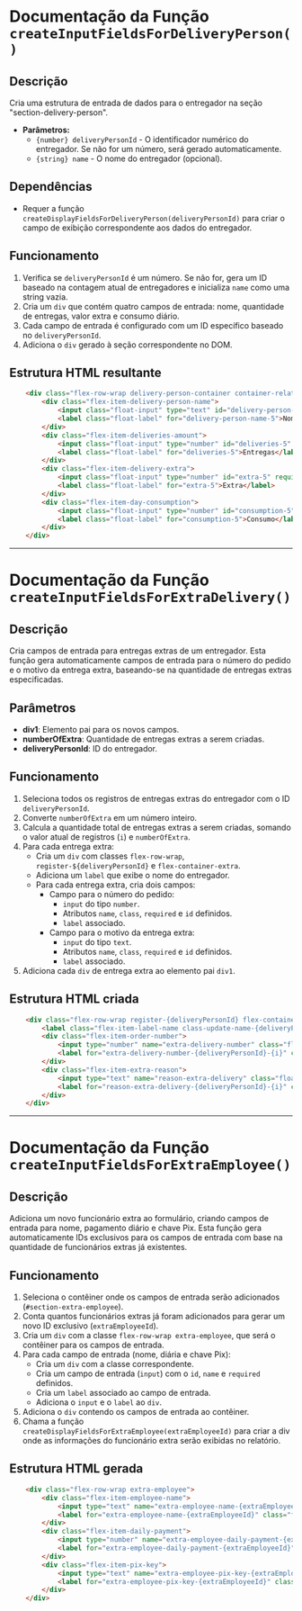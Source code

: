 # Documentação da Função `createInputFieldsForDeliveryPerson()`

## Descrição
Cria uma estrutura de entrada de dados para o entregador na seção "section-delivery-person".

- **Parâmetros:**
  - `{number} deliveryPersonId` - O identificador numérico do entregador. Se não for um número, será gerado automaticamente.
  - `{string} name` - O nome do entregador (opcional).

## Dependências
- Requer a função `createDisplayFieldsForDeliveryPerson(deliveryPersonId)` para criar o campo de exibição correspondente aos dados do entregador.

## Funcionamento
1. Verifica se `deliveryPersonId` é um número. Se não for, gera um ID baseado na contagem atual de entregadores e inicializa `name` como uma string vazia.
2. Cria um `div` que contém quatro campos de entrada: nome, quantidade de entregas, valor extra e consumo diário.
3. Cada campo de entrada é configurado com um ID específico baseado no `deliveryPersonId`.
4. Adiciona o `div` gerado à seção correspondente no DOM.

## Estrutura HTML resultante
```html
    <div class="flex-row-wrap delivery-person-container container-relative">
        <div class="flex-item-delivery-person-name">
            <input class="float-input" type="text" id="delivery-person-name-5" list="datalist-delivery-person" value="" required>
            <label class="float-label" for="delivery-person-name-5">Nome</label>
        </div>
        <div class="flex-item-deliveries-amount">
            <input class="float-input" type="number" id="deliveries-5" required>
            <label class="float-label" for="deliveries-5">Entregas</label>
        </div>
        <div class="flex-item-delivery-extra">
            <input class="float-input" type="number" id="extra-5" required>
            <label class="float-label" for="extra-5">Extra</label>
        </div>
        <div class="flex-item-day-consumption">
            <input class="float-input" type="number" id="consumption-5" required>
            <label class="float-label" for="consumption-5">Consumo</label>
        </div>
    </div>
```

___

# Documentação da Função `createInputFieldsForExtraDelivery()`

## Descrição
Cria campos de entrada para entregas extras de um entregador. Esta função gera automaticamente campos de entrada para o número do pedido e o motivo da entrega extra, baseando-se na quantidade de entregas extras especificadas.

## Parâmetros
- **div1**: Elemento pai para os novos campos.
- **numberOfExtra**: Quantidade de entregas extras a serem criadas.
- **deliveryPersonId**: ID do entregador.

## Funcionamento
1. Seleciona todos os registros de entregas extras do entregador com o ID `deliveryPersonId`.
2. Converte `numberOfExtra` em um número inteiro.
3. Calcula a quantidade total de entregas extras a serem criadas, somando o valor atual de registros (`i`) e `numberOfExtra`.
4. Para cada entrega extra:
   - Cria um `div` com classes `flex-row-wrap`, `register-${deliveryPersonId}` e `flex-container-extra`.
   - Adiciona um `label` que exibe o nome do entregador.
   - Para cada entrega extra, cria dois campos:
     - Campo para o número do pedido:
       - `input` do tipo `number`.
       - Atributos `name`, `class`, `required` e `id` definidos.
       - `label` associado.
     - Campo para o motivo da entrega extra:
       - `input` do tipo `text`.
       - Atributos `name`, `class`, `required` e `id` definidos.
       - `label` associado.
5. Adiciona cada `div` de entrega extra ao elemento pai `div1`.

## Estrutura HTML criada
```html
    <div class="flex-row-wrap register-{deliveryPersonId} flex-container-extra">
        <label class="flex-item-label-name class-update-name-{deliveryPersonId}">{Nome do Entregador}</label>
        <div class="flex-item-order-number">
            <input type="number" name="extra-delivery-number" class="float-input request-number-extra" required id="{deliveryPersonId}-{i}-extra-delivery-number-{deliveryPersonId}-{i}">
            <label for="extra-delivery-number-{deliveryPersonId}-{i}" class="float-label">Nº do pedido</label>
        </div>
        <div class="flex-item-extra-reason">
            <input type="text" name="reason-extra-delivery" class="float-input reason-delivery-extra" required id="reason-extra-delivery-{deliveryPersonId}-{i}">
            <label for="reason-extra-delivery-{deliveryPersonId}-{i}" class="float-label">Motivo</label>
        </div>
    </div>
```
___

# Documentação da Função `createInputFieldsForExtraEmployee()`

## Descrição
Adiciona um novo funcionário extra ao formulário, criando campos de entrada para nome, pagamento diário e chave Pix. Esta função gera automaticamente IDs exclusivos para os campos de entrada com base na quantidade de funcionários extras já existentes.

## Funcionamento
1. Seleciona o contêiner onde os campos de entrada serão adicionados (`#section-extra-employee`).
2. Conta quantos funcionários extras já foram adicionados para gerar um novo ID exclusivo (`extraEmployeeId`).
3. Cria um `div` com a classe `flex-row-wrap extra-employee`, que será o contêiner para os campos de entrada.
4. Para cada campo de entrada (nome, diária e chave Pix):
   - Cria um `div` com a classe correspondente.
   - Cria um campo de entrada (`input`) com o `id`, `name` e `required` definidos.
   - Cria um `label` associado ao campo de entrada.
   - Adiciona o `input` e o `label` ao `div`.
5. Adiciona o `div` contendo os campos de entrada ao contêiner.
6. Chama a função `createDisplayFieldsForExtraEmployee(extraEmployeeId)` para criar a div onde as informações do funcionário extra serão exibidas no relatório.

## Estrutura HTML gerada
```html
    <div class="flex-row-wrap extra-employee">
        <div class="flex-item-employee-name">
            <input type="text" name="extra-employee-name-{extraEmployeeId}" id="extra-employee-name-{extraEmployeeId}" class="float-input" required>
            <label for="extra-employee-name-{extraEmployeeId}" class="float-label">Nome</label>
        </div>
        <div class="flex-item-daily-payment">
            <input type="number" name="extra-employee-daily-payment-{extraEmployeeId}" id="extra-employee-daily-payment-{extraEmployeeId}" class="float-input" required>
            <label for="extra-employee-daily-payment-{extraEmployeeId}" class="float-label">Diária</label>
        </div>
        <div class="flex-item-pix-key">
            <input type="text" name="extra-employee-pix-key-{extraEmployeeId}" id="extra-employee-pix-key-{extraEmployeeId}" class="float-input" required>
            <label for="extra-employee-pix-key-{extraEmployeeId}" class="float-label">Chave Pix</label>
        </div>
    </div>
```


